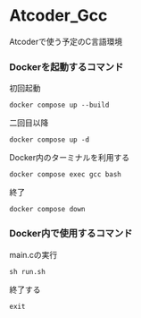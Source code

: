 # Atcoder_Gcc

Atcoderで使う予定のC言語環境

### Dockerを起動するコマンド
初回起動
```
docker compose up --build
```
二回目以降
```
docker compose up -d
```
Docker内のターミナルを利用する
```
docker compose exec gcc bash
```
終了
```
docker compose down
```
### Docker内で使用するコマンド
main.cの実行
```
sh run.sh
```
終了する
```
exit
```